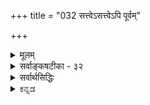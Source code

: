 +++
title = "032 सत्त्वेऽसत्त्वेऽपि पूर्वम्"

+++
<details><summary>मूलम्</summary>

सत्त्वेऽसत्त्वेऽपि पूर्वं किमपि गगनतत्पुष्पवन्नैव साध्यं हेतुप्राप्तिर्न पश्चाद्भवितुरघटितोत्पादनेऽतिप्रसङ्गः ।  
जन्यं जन्मान्यथा वा द्वयमसदनवस्थानकार्यक्षतिभ्यामित्याद्यैर्हेतुसाध्यं न किमपि यदि न स्वक्रियादेर्विरोधात् ॥ ३२ ॥
</details>

<details><summary>सर्वाङ्कषटीका - ३२</summary>

एवं कार्यकारणभावे प्रसक्तान् विचारान् परिसमाप्य, कार्यकारणभाव एव नास्ति इति वदन्तं नास्तिकत्वेन पण्डितकल्पितं चार्वाकं शून्यविवर्तवादिनं माध्यमिकञ्च निराकरोति – सत्त्व इत्यादिना । 



[[69]]

जन्यं जन्मान्यथा वा, द्वयमसत् अनवस्थानकार्यक्षतिभ्याम् 

इत्याद्यैर्हेतुसाध्यं न किमपि यदि न, स्वक्रियादेर्विरोधात् ॥32॥ 



हेतुसाध्यं किमपि न इति प्रतिज्ञा । **हेतुः** = कारणम् । **साध्यम्** = कार्यम् । प्रतिज्ञातार्थे हेतु :- सत्त्व इत्यादि ॥ कारकव्यापारात् पूर्वं कार्यम् आसीत्, उत न? पूर्वं कार्यस्य सत्त्वे, असत्त्वे वा गगनतत्पुष्पवत् किमपि साध्यंम् **नैव** = कारकव्यापारसाध्यं नैव किञ्चिदस्ति । पूर्वमेव कार्यस्य सत्त्वे गगनवत् तत् न साध्यम् । असत्त्वे **तत्पुष्पवत्** = गगनकुसुमवत् नैव साध्यम् । गगनस्य नित्यत्वात् कार्यत्वं न संभवति; गगनकुसुमस्य अप्रसिद्धत्वात् कार्यत्वं नास्ति ॥ 

ननु कार्यं गगनवत् न सर्वथा सत्, नापि गगनकुसुमवत् सर्वथा असत् । किन्तु पूर्वमसत्, कारकव्यापारानन्तरं च सत् । अतः गगनतत्कुसुमविलक्षणं कार्यमिति चेत्, दूषणान्तरमाह - हेत्वित्यादि । कारणानां कार्यस्य किं संबन्धोऽस्ति, उत न? नाद्यः; कुतः ? **पश्चाद्भवितुः** = अनन्तरं भविष्यतः, तदानीमसतः कार्यस्य, **हेतुप्राप्तिः** = कारणैस्सह संबन्धः न, असता सह संबन्धासंभवात् । न द्वितीयः, संबन्धं विनैव कारणं कार्यं यदि जनयेत्, तदा **अघटितोत्पादने** = स्वेनासंबद्धस्योत्पादने, **अतिप्रसङ्गः** = असंबद्धत्वाविशेषात् सर्वं सर्वस्मादुत्पद्येतेति मृदोऽपि पटस्स्यात्, तन्तुभ्योऽपि घटस्स्यात् । तदुक्तम् - असत्त्वान्नास्ति संबन्धः कारणैस्सत्त्वसङ्गिभिः । असंबद्धस्य चोत्पत्तिमिच्छतो न व्यवस्थितिः ॥ इति । 

[[1556]]

किञ्च **जन्म** = उत्पत्तिः, जन्यम्, उत **अन्यथा** = न जन्यं वा ? घटादीनामुत्पत्तिरिति यदुच्यते, तत्र उत्पत्तिः उत्पद्यते, उत नोत्पद्यते ? **द्वयम्** = कल्पद्वयमपि **असत्** = न साधीयः । तत्र हेतु : - अनवस्थानेत्यादि । उत्पत्तेः उत्पत्त्यङ्गीकारे अनवस्था । अनङ्गीकारे, **कार्यक्षतिः** = कार्यस्यैव क्षतिः, कार्याभाव एव स्यात्, उत्पत्तेरभावात् । इत्याद्यैः युक्त्याभासैः **हेतुसाध्यम्** = कारणं कार्यमिति किमपि **न** = न भवत्येव । **यदि** = एवं यदि उच्यते, तत् न । अत्र हेतुः - स्वक्रियेत्यादि । एवं कार्यकारणभावस्यैवापलापे, स्वीयप्रयत्नादेः **विरोधात्** =असंभवात्स्वानुभवविरोधादयुक्तं सर्वम् । अत्र स्वीयप्रयत्नपदेन लौकिकशास्त्रीयप्रयत्नद्वयमपि विवक्षितुं शक्यम् । एवं कार्यकारणभावं निराकुर्वता तेनापि, प्रतिदिनं किञ्चित्कार्यार्थं प्रयत्नः क्रियत एव । अन्ततः भोजनादिप्रयत्नस्य अवर्जनीयत्वात् । यदा च क्षुन्निवृत्त्यर्थं भुङ्गे तदा क्षुन्निवृत्तिसाधनत्वं भोजनस्य सिद्धमेवेति कार्यकारणभावसिद्धिः । अथवा एवं कथयतः कार्यकारणभावखण्डनरूपं प्रयोजना अङ्गीकर्तव्यं किल । एवञ्च भवद्वचनकार्यकारणभावनिरसनयोः कार्यकारणभावः सिद्ध एव । अतः स्वानुभवविरुद्धमुच्यत इति प्रतिबन्दिप्रदर्शनम् ॥ 

लकी 

ननु भोः ! खण्डनं नैव फलोद्देशेन कुर्महे । प्रतिबोधयितुं त्वां तु तत्त्वदृष्ट्या प्रचक्ष्महे ॥ कार्यकारणभावाख्यमायायां त्वं तु मा पत । तस्य नास्त्यवधिर्जातु वृथाक्केशे पतिष्यसि ॥ आत्मा सुखे नियोक्तव्यः न कालहरणे वृथा । भुक्त्वा पीत्वा सुखं शेष्व स्वात्मानं रक्ष वागुरात् ॥ भो महात्मन्! कृतज्ञोऽहं सुखं स्वप्तुं यतेऽनिशम् । तत्साधनं भवद्धस्ते स्थितं तद्दीयतां धनम् ॥ सुकरस्तूपदेशः स्यादलसानां भवादृशाम् । बिडालवृत्तिरित्युक्ता, पञ्चतन्त्रं तु पठ्यताम् ॥ 

[[1]]



[[70]]

परोपदेशका ये तु स्वानुष्ठानविवर्जिताः । धर्मस्य शत्रवस्ते हि लोकद्वयविवञ्चिताः ॥ सर्वस्य दुर्निरूपत्वमस्त्येव मितबुद्धिनाम् । तावता सर्वमिथ्यात्वं न कथञ्चिद्भविष्यति ॥ इक्षुक्षीरादिभेदस्तु दुर्निरूपः प्रदर्श्यते । अथापि ज्ञायते भेदः मानवैः सूक्ष्मबुद्धिभिः ॥ दुर्निरूपत्वमन्यत्स्यात् दुर्ज्ञेयत्वं तथेतरत् । तथेतरच्च मिथ्यात्वं सांकर्यं नास्ति तत्त्वतः ॥ 

[[1]]

ननु भोः ! किमयं परोपदेशः ? ' शेषं कोपेन पूरयेत्' इति वा? भवतां प्रथमो गुरुरेव कार्यकारणभावं निराचकारेत्यजानन्तं त्वां किं वा ब्रूमः ? 'कर्मण्येवाधिकारस्ते मा फलेषु कदाचन' इति खलूपादिशत्सः । वैराग्यार्थं तथोपादिशदिति यदि, तर्ह्ययमेव प्रथमः पलायनवादः । न तावन्मात्रम् । ‘मा कर्मफलहेतुर्भूः' इति पुरुषप्रयत्नस्य फलहेतुत्वं कण्ठत एव निषेधति किल! कथमेतत् ? 

समये स्मारितस्सम्यक् धीरेणायुष्मता त्वया । अवकाशो हि दत्तो मे, धारय शृणु विस्तरात् ॥ समग्रं पठितं नैव तेनैवं वक्षि दुर्मते ? तदीयमेव वाक्यं तु श्रूयतां सावधानतः ॥ 'अधिष्ठानं तथा कर्ता करणं च पृथग्विधम् । विविधाश्च पृथट्टेष्टाः दैवं चैवात्र पञ्चमम् ॥' इत्युक्त्वा स पुनः प्राह त्वादृशानां हितेच्छया । 'तत्रैवं सति कर्तारमात्मानं केवलं त यः ॥ 

तु पश्यत्यकृतबुद्धित्वान्न स पश्यति दुर्मतिः ।' मिलितानां तु हेतुत्वे एको हेतुः कथं भवेत् ? । 

तिष्ठ तिष्ठ भो ब्रह्मन् ! स्वीये जाले स्वेनैव पातितमाप्यात्मानं न जानासि किल! मिलितानां कर्तृत्वं वदता ह्यस्मत्प्रतीत्यसमुदयवाद एवोपदिष्टः । किं कुप्यसि वृथाऽस्मभ्यम् ? 

पुनरप्युत्तानप्रज्ञतैव प्रदर्शिता मूढेन । पञ्चानां कारणत्वं वदन् चेतनं केन पदेन निर्दिशत्यवधेहि । 'अधिष्ठानं तथा कर्ता' इति 'कर्ता' इति खलु चेतनं निर्दिशति । तेन च सिद्धं कर्तृत्वं चेतनस्य । इतरकारकाणि तु तस्यैव सहकरिष्यन्ति । इतरकारकाणां सर्वेषां कारकत्वसंपादकः खलु कर्ता । तावता प्रतीत्यसमुदायवादः कुत्रागतः ? एकैकमपि खलु क्रियानिर्वर्तकम्, अत एव कारकम् । न हि वयं सामग्रीपदार्थमत्यजाम । तावता प्रत्येककारणतामपि नात्यजाम । वक्ष्यते च सर्वमनुपदम् ॥ 

वस्तुतस्तु - इदमवधीयतामत्र । किं वृथा शब्दवर्धनेन ? अत्र पञ्चमं दैवं नाम किम् ? ' यदचिन्त्यं हि तद्दैवम्' (रा.अ.22-20) इत्यार्षं दैवस्वरूपविवरणम् । अहंकारिणां दृष्ट्या तत्पञ्चममपि विवेकिनां तु दृष्ट्या तदेव प्रथमम् । ननु तर्हि पुरुषप्रयत्नस्य स्थानमेव नास्ति किम्? केनोक्तं तथा? कार्यकारणभावं निराकुर्वता त्वयैव तथोच्यते । वस्तुतस्तु - 'प्रथमम्' इत्युक्तिरेवेतरेषामपि सत्त्वं सूचयति । परं तु अहंकारिणां त्वदुक्तमेव प्रथमम्, विवेकिनां तु दैवं प्रथमम् । पञ्चसु कारणेषु प्रधानमपि कारणं दैवं पञ्चमत्वेन कथने हेतुरपि अहंकारिभिर्दुर्ज्ञानत्वादेव । लोके तु तादृशा एव बहव इति सामान्योक्तिरियम् 'पञ्चम' मिति । विशेषोक्तिस्तु ‘मा कर्मफलहेतुर्भूः' इति । 'कर्मण्येवाधिकारस्ते' इति खलूपक्रमः । एत एव किल विवेकिन उत्तमाधिकारिणः । कार्यकारणभावस्तु वर्ततः एव ॥ 

I 

वत्स! साक्षाद्भगवतः गीतामक्षरशः पठ । त्यक्त्वा वा दूरतो गच्छं मा भूस्त्वं त्वर्धपण्डितः ॥ सर्वं यथावत् शृणुयाः स्पष्टं सर्वं भविष्यति । मुक्त्वा पूर्वग्रहं सर्वं निरीक्ष्य भगवत्कृपाम् ॥ सारतस्तु कार्यकारणभावो यदि नाङ्गीक्रियते, तर्हि स्ववचनक्रियादिविरोधो दुष्परिहर इत्यनुपदमेवोक्तम् ॥ 

[[71]]



नन्वस्तु प्रतिबन्दी तन्मुखपिधानार्थम् । प्रामाणिकमुत्तरमुच्यताम् इति चेदत्रोच्यते । कार्यं सच्चेत्, गगनवत्, असच्चेत् गगनकुसुमवत्स्यादित्यत्रोत्तरम्, जगति विद्यमानानां पदार्थानां राशिद्वयकरणादियमापत्तिः । तृतीयराशेरपि सत्त्वात् न द्वैराश्यं केवलम् । सर्वदा सत् किञ्चित् यथा गगनम्, इदं नित्यमुच्यते । सर्वदा असत् किञ्चित् यथा गगनकुसुम्, इदं तुच्छमित्युच्यते । कदाचित् दृश्यन्ते, कदाचित्तु न दृश्यन्ते इति तृतीयो राशिरप्यस्ति । घटादयो हि नूतनतया पुरुषेणोत्पादिता दृश्यन्ते । मुद्गरादिना मर्दिता नश्यन्ति, अनन्तरं न दृश्यन्ते । अतः यथानुभवं तृतीयराशेरपि सत्त्वात् तदेवात्रोत्तरम् । तर्हि भवन्तः असत्कार्यवादिनो वा ? इति चेत्, कारणात्मना सत्त्वस्य, अवस्थात्मना चासत्त्वस्य च यथानुभवम् अङ्गीकारात्, शशशृङ्गतौल्यमपि न, गगनतौल्यमपि न । अवस्थानाम अद्रव्यत्वेन स्वतन्त्रत्वाभावात्तदादाय नासत्कार्यवादापादनावकाशः ॥ 

कार्यस्यासत्त्वे, कार्यकारणयोः संबन्धाभावात् सर्वस्मात्सर्वस्योत्पत्तिप्रसङ्ग इत्यस्योत्तरम् अन्वयव्यतिरेकदर्शनसिद्धः कार्यकारणभाव एव तयोः संबन्धः, नान्यः कश्चिदपेक्ष्यते । कारकाणाम् असता संबन्धः कथं वक्तुं शक्यः इति चेत्, अस्त्येवोपादानेन साकं दण्डचक्रादीनां संबन्धः । उपादानमेवावस्थाविशेषमापन्नम्_ **उपादेयम्** = कार्यमित्युच्यते । 'मृदं घटं करोति' 'काशान् कटं करोति' इति किल व्यवहारः । अतः कारकाणाम् उपादानकारणेन सह संबन्धे सति, उपादानोपादेयोः अभेदस्य पूर्वमेव ( श्लो. 20, 21 ) स्थापितत्वात् असम्बद्धोत्पत्तिर्नास्त्येव ॥ 

उत्पत्तेरुत्पत्तिरस्ति, न वा? इत्यादेस्त्वेवमुत्तरं वक्तव्यम् । उत्पत्तिर्नाम कार्यस्य घटादेः धर्मः, न स्वतन्त्रः पदार्थः । ' उत्पन्नो घटः' इत्युक्तौ, उत्पत्तेः घटधर्मत्वं स्पष्टम् । अतः घटादेः उत्पत्तिरेव, उत्पत्तेरप्युत्पत्तिरूपा । अतः अनवस्थादिदोषस्य नावकाशः । मृदः घटाकारेण परिणाम एव खलु घटस्योत्पत्तिरिति परिणामविशेष एवोत्पत्तिपदस्यार्थः । अतः न कश्चन दोषः ॥ 

ननु कार्यकारणयोः कः संबन्धः ? इति प्रश्ने, 'कार्यकारणभाव एव तयोः संबन्धः' इत्येतत्, 'झोऽन्तस्य झोऽन्त एवार्थः ' इत्युत्तरवदुपहास्यम् । कार्यकारणभावस्याप्रामाणिकत्वात् स एव संबन्धः कथं भवेत् । एवं कार्यकारणभावापलापवादिनः – आकस्मिकतावादिनः, स्वभाववादिनः, अनिर्वचनीयतावादिनश्चेतित्रिविधाः । कार्यं सर्वमाकस्मिकमेव, इदमेवास्य कार्यस्य कारणमिति नास्त्येव, सर्वत्रापि व्यभिचारादिदर्शनात् इति वाद आकस्मिकतावादः माध्यमिकादीनाम् । कण्टकतैक्ष्ण्यादिवत् सर्वं स्वभावादेव भवतीति स्वभाववादिनः। केषाञ्चित्कण्टकवृक्षाणां कण्टकानि कियत्तीक्ष्णानि भवन्ति । पुरुषेण तादृशं वस्तु कर्तव्यं चेत्, कियान् प्रयत्नः केशश्च भवेत् । तादृशं कण्टकं तत्तद्वस्तुस्वभावादेव भवति, न तु प्रयत्नादिकारणादिति सर्वत्रापि स्वभाववाद एव श्रेयान् । अन्यथा हि 'अस्मादिदमेव कार्यं भवति, न त्वन्यंदि' ति कुतः ? इति प्रश्ने, ' तद्वस्तुनः स्वभावस्तादृशः” इत्येवान्ते समर्थनीयमित्येषामाशयः । अयं वादोऽपि चार्वाकानाम् । केनापि प्रकारेण न निर्णेतुमेव शक्यते कार्यकारणभावः, स्वभावस्यापि व्यवस्थितस्याभावादिति अनिर्वचनीयत्व प्रयुक्तनिस्स्वभाववादिनां शून्यवादिनां माध्यमिकानाम्, तदनुयायिनां सर्वेषां विवर्तवादिनां चायं तृतीयवादः । तथोक्तम्- 'न निरोधो न चोत्पत्तिर्न बद्धो न च साधकः । न मुमुक्षुर्न वै मुक्त इत्येषा परमार्थतः ॥' (मा. का. वै. 32 ) इति ॥ 



[[72]]

सुसूक्ष्ममीक्षणे एषां वादानां परस्परं साङ्कर्यमपि ज्ञातुं शक्यम् । यतः मानवबुद्धिदृष्ट्या हि सर्वमाकस्मिकम्, सर्वं दुर्निरूपमेव । न तावता मानवबुद्धिस्तूष्णीमुपविशति । सर्वेषामपि वादानां प्रवर्तकाः महाज्ञानिन एव सदुद्देशेनैवेमान् वादान् प्रवर्तयामासुः । समनन्तरमागताः शुष्कपण्डितास्तु सर्वं नाशयन्तीति 'आस्थानिवृत्त्यर्थमवादि बौद्धैः ग्राहंगतास्तत्र कथञ्चिदन्ये ॥ ' ( श्लो. वा. निरा. 201 ) इत्याह महामेधावी कुमारिलः । सोऽशोऽत्रापि समानः । मानवबुद्धिदृष्ट्या विद्यमाना समस्येयमेव । कारणवर्गेऽन्ततोऽतीन्द्रियाणां कालेश्वरादृष्टादीनामपि वर्तमानत्वात् कथमन्वयव्यतिरेकवशात् कार्यकारणभावनिर्णयसंभवः ? ईश्वरा - नङ्गीकारपक्षेऽपि तत्तज्जीवीयादृष्टविशेषस्य कारणत्वानपायात् समस्या समानैव । अत एव बहुषु स्थलेषु फलव्यभिचारोऽपि सर्वानुभवसिद्धः । अथापि जनास्सदा स्वेष्टसाधने प्रयत्नशीला एव दृश्यन्ते । केशतो वा कार्यकारणभावस्याग्रहे, कथं जनानां प्रवृत्तिः संभवेत् ? अतीन्द्रियाणामपि सामग्र्यन्तर्गतत्वात् अन्वयव्यतिरेकग्रहणं किष्टमेव । कार्यकारणभावोऽन्यः, तन्निर्णयश्चान्यः ॥ 

। 

एवमन्योऽपि क्लेशो वर्तते । मृद्दण्डचक्रादीनां घटकारणानां बहूनां सत्त्वात्, प्रत्येकं तेषां कारणत्वमस्ति, न वा ? प्रत्येकं कारणत्वसत्त्वे, एकस्मादपि कार्योत्पत्तिप्रसङ्गः । प्रत्येकं कारणत्वाभावे, समुदिताद्वा कथं कार्यं स्यात्? न हि शतमप्यन्धाः पन्थानं पश्येयुः । एतद्दोषपरिहारायैव 'प्रतीत्यसमुदयवादः ' आश्रितो बौद्धैः । कारणानि सर्वाणि परस्परं मिलितान्येव कार्यमुत्पादयन्ति, न तु प्रत्येकशः । अतः कारणत्वं न प्रत्येकधर्मः, किन्तु समुदायगतो व्यासज्यवृत्तिधर्मः । एवं व्यासज्यवृत्तित्वादेव, प्रत्येकसमुदायविकल्पः न कर्तव्य इति तेऽभिप्रयन्ति । यथा द्वित्वादिकं व्यासज्यवृत्तीत्युच्यते । तत्र प्रत्येकं द्वित्वस्य सत्त्वे, एकस्मिन्नपि द्वित्वोपलब्धिप्रसङ्ग इति न प्रत्येकं द्वित्वमङ्गीक्रियते, किन्तु मिलितयोरेव । तद्वत् समुदितानामेव कारणत्वमिति वादः 'प्रतीत्यसमुदायवादः ' । परन्तु कारणत्वस्य द्वित्वादिवत् व्यासज्यवृत्तित्वमनुभवपराहतम् । तुरीवेमादिकं पश्यन् पुरुषः, 'एतानि पटजनकानि' इति जानात्येव, तथा व्यवहरति च । तर्हि प्रत्येकादेव कुतो न कार्योत्पत्तिरिति चेत्, कारणत्वं हि द्विविधं दृश्यते - स्वरूपयोग्यतारूपम्, फलोपधायकत्वरूपञ्चेति । आद्यं तदर्हतारूपम्, द्वितीयं तु सामग्रीत्वावस्थायां तैरेव **फलस्य** = कार्यस्योत्पादनरूपम् । असेः निशितस्य छेदनकारणत्वं हि स्वतो वर्तत एव । छेदनकार्यनिष्पत्तिस्तु छेदकच्छेद्यादिसामग्रीमेलनाधीना । स्वरूपयोग्यतारूपकारणत्वस्य प्रत्येकं सत्त्वेऽपि न कापि हानिः, प्रत्यकमसत्त्वे समुदाये कथं सत्त्वम्? । 

प्रत्येकं कार्योत्पादकत्वादर्शनमात्रादुक्तः प्रतीत्यसमुदयवादोऽपि पलायनवाद एव । न हि येषां केषाञ्चिन्मेलनाद्यत्किञ्चित्कार्यं दृश्यते । मृदादिसमुदायाद्धट एव, तन्त्वादिसमुदायात्पट एवेत्यादिव्यवस्था वा कथम्? महारथाद्याकर्षणादौ प्रत्येकमदृष्टा रथाकर्षणशक्तिः मिलितायां जनतायां दृश्यत इति, प्रत्येकशक्तिरेव न ह्यनपेक्षिता । एवं बहुधा कार्यकारणभावदर्शनेऽपि तदपलापः आत्मवञ्चनायेत । मृदो घटहेतुत्वम्, तन्तूनां पटहेतुत्वम्, तण्डुलानामन्नहेतुत्वं वा को वा मतिमानपलपेत् ? । अतः प्रत्येकं विद्यमाना तत्तत्कार्ययोग्यता, सामग्र्यवस्थायां फलोपधायिका भवतीत्येव प्रामाणिकम् । अन्ततः भोजनादेः क्षुन्निवृत्तिहेतुत्वं केन वा जीवेनापलपितुं शक्यम्? 

+ 

[[73]]



ननु तर्हि दण्डादौ घटकारणत्ववत्, घटनाशकत्वस्यापि दर्शनात्, विरुद्धकार्यस्वरूपयोग्यत्वं वक्तव्यम्, परस्परविरुद्धधर्मौ कथमेकत्र स्यातामिति चेत्, एतत्तु इतरसामग्रीसमवधानादिति, न स्वरूपे विरोधः । आघातादिसामग्रीघटितो दण्डः घटनाशकः, नोदनादिसहितस्तु घटजनको भवतीति का हानिः ? 'अन्नं मृत्युं तमु जीवातुमाहुः' (तै. ब्रा.) इत्येकस्यैव परस्परविरुद्धकार्यकारित्वमुच्यते किल । तावता न भुङ्गे किं त्वम्? सम्यक् प्रयुक्तम् अन्नं जीवातुर्भवति; असम्यक् प्रयुक्तम् अथवा समये प्रयुक्तं तु मृत्युर्भवति । एवम् एक एव दीपः घटादिप्रकाशकः, वर्तिविकारकः, तैलनाशकश्च युगपदेव भवति । एकमेव मुखं देवतास्तुतिहेतुः, देवतानिन्दाहेतुर्वा भवति । परस्परं नाश्यनाशकभावापन्ना हि अग्नितैलकार्पासाः प्रदीपायन्ते । सर्वस्याप्यद्भुतमालोकं वितरन्ति । अत्रान्यतमस्य कारणत्वहानौ जलेनापि दीपः प्रज्वलेत् । पाषाणोऽपि वर्तिकायेत । सूक्ष्मा तत्तत्कार्ययोग्यता तु दृश्यत एव । 'योजकस्तत्र दुर्लभः' इति गाथाप्यत एवागता । एतद्दृष्ट्यैवातिरिक्तातीन्द्रियशक्तिवादोऽप्यवतीर्णः । परन्तु सोऽपि पलायनवाद एव । शक्तेरतीन्द्रियत्वात्तदङ्गीकारमात्रेण को लाभः ? ननु तर्हि शक्तिरतिरिक्ता कुतोऽङ्गीकृता सिद्धान्ते? एतत्तु तद्विचारे पश्यामः । तत्तत्कार्ययोग्यता तु दुरपह्नवा । कार्यकारणभावश्च दुरपह्नवः । अतः सामग्रीविशेष एव सर्वत्र कार्यविशेषहेतुः । अतो नायं दोषः ॥ 

अत एव तदपलापो बुद्धिदौर्बल्यमूलक एव । अत एवायं पलायनवादः । 'न हि भिक्षुकास्सन्तीति स्थाल्यो नाधिश्रीयन्ते' । अतीन्द्रियसामग्रीघटितत्वात् कथमन्वयव्यतिरेकयोर्निर्णय इति चेत्, कार्येण कारणानुमानात्, सामान्यतो ज्ञातुं शक्येत । कुत्रचित्सामग्रीलेशवैकल्येऽपि, लोके मानवप्रयत्नसाफल्यस्यापि बहुलमुपलंभात् दुरपह्नवः कार्यकारणभावः । अन्ततो भोजनादिप्रवृत्तेः सर्वजनविदितत्वात्, अन्नादेः क्षुन्निवृत्तिसाधनत्वं सर्वानुभवसिद्धं दुरपह्नवम् । दुर्निरूपत्वं तु सर्वेषामपि वस्तूनां कस्याञ्चित् कक्ष्यायामवर्जनीयमेव । तावता प्रथमकक्ष्यायामेव न किञ्चिद्वक्तुं शक्यमिति मौर्व्यमात्रम् । इक्षुक्षीरगुडादिषु माधुर्यस्य दुर्निरूपत्वेऽपि, वैलक्षण्यं न ज्ञायत एवेति कथनमात्मवञ्चनम्, मौढ्यम्, परप्रतारणं वा । माधुर्यं तु तिक्तापेक्षया सुनिरूपमेव । अतः तत्तत्कक्ष्याभेदेनैव विषयस्वरूपनिर्णयस्य कर्तव्यत्वात्, 'सर्वं न्याय्यं युक्तिमत्त्वात् विदुषां किमशोभनम् ॥' ( भाग. 11-22-25 ) इति सम्यगुक्तं सर्वज्ञेन भगवता । ननु यदि सर्वं न्याय्यम्, तर्हि हेयोपादेयविभागः कथम्? इति चेत्; सम्यक् पृष्टमायुष्मता । वर्जनीयेषु द्वंद्वेषु हेयोपादेयावप्यन्तर्भूतौ मुमुक्षोरिति किं न जानासि ? एकमेव वस्तु एकस्यैवाधिकारिणः कालभेदेन हेयम्, उपादेयं वा भवति किल । यथा दिवा हेयं क्षीरं, रात्रावुपादेयम् । अतस्सर्वेऽपि वादाः अधिकारिभेदेन, समयभेदेन वोपादेया एव । अधिकं मोक्षप्रकरणे विवृणुमः । मास्तु विस्तारः, इदमेवमुच्यताम् ! अन्नं सर्वेषामप्युपादेयं किल ! हेयं तत्कस्य ? अयि भोः ! अतीव बालिशस्त्वम् । क्षुद्रहितस्य कथं तदुपादेयम् ? अतश्च हेयोपादेयभावः अधिकारि-काल-देशादिभेदेनैव । अतः कार्यकारणभावस्य दुर्निरूपत्ववर्णनं वक्तुरशक्तिं साधयेत्, न तु कार्यकारणभावाभावम् । अतोऽस्त्येव स इति निर्णयः ॥ ३२ ॥
</details>

<details><summary>सर्वार्थसिद्धिः</summary>

> ननु साध्य-साधन-भावे सिद्धे हि  
प्रस्तुतं पक्ष-चतुष्टयं सिध्येत्;  
स एव नास्ति

+इति चार्वाक उत्तिष्ठते -   
सत्त्वेऽसत्त्व इति ॥  

यदि कार्यं कारक-व्यापारात् पूर्वम् अस्ति  
तदा पूर्व-सिद्ध-गगनादिवत्  
किम् अपि न कार्यं स्यात् ।  
अथ तदा +++(कारक-व्यापारात् पूर्वं कार्यं)+++ नास्ति,  
तदाऽपि ख-पुष्पवन् न कार्यम्;  
न चासतः सत्त्वापादान-संभवः ।  
न हि नीलं शिल्पि-सहस्रेणापि  
सितीकर्तुं शक्यमिति ।+++(5)+++  

कार्यं च कारणेन  
सह, पूर्वं, पश्चाद् वा जायते ?  
आद्ये किं कस्य कारणं कार्यं वा स्यात् ?  
द्वितीयेऽपि ततः पूर्वस्य कथं तज्-जन्यत्वम् ?  
वैपरीत्यापातश् च लोक-व्यवहारानुरोधात् ।  

तृतीये +++(→कारणात् पश्चात् कार्यम्)+++ हेतुः स्वेन प्राप्तं+++(=सम्बद्धं)+++ साधयेत् अप्राप्तं वा ?  
आद्ये +++(सम्बद्ध-कार्यस्य)+++ प्राप्तत्वाद् एव पूर्व-सिद्धेर् न साध्यत्वम्।  
न चोत्तरकालीनस्य पूर्वकालीनेन प्राप्तिः+++(=सम्बन्धः)+++, उभय--स्व-रूप--सिद्ध्य्-अपेक्षत्वात् तस्याः । तदिदमाह - **हेतु-प्राप्तिर्** इति ।  
द्वितीयमपि दूषयति - अघटितेति । अप्राप्तोत्पादने सर्वस्मात् सर्वमुत्पद्येत;  
प्रकाश्यम् अप्राप्य वा दीपः प्रकाशयेत्;  
दाह्यम् अप्राप्य वा दहनो दहेत् ?+++(4)+++  

पुनर् विकल्पान्तरेण विहतिम् आह - जन्यमिति ।  
"घटो जायत" इत्येतौ तावन् न पर्यायौ, सह-प्रयोगात्,  
"यावद्-विनाशं जायत" इति प्रयोगप्रसङ्गाच् च,  
"पटो जायत" इति प्रयोगश्च न स्यात्; घट-पट-शब्दयोर् अपार्यायत्वात् ।  
अतः कार्य-स्वरूपातिरिक्तं जन्म ।  

तच् +++(जन्म)+++ च जन्यम् अजन्यं वेति विकल्प्य  
द्वयम् अप्य् अयुक्तम् इत्य् आह - **द्वयम् असद्** इति ।  
क्रमात् बाधकमाह - **अनवस्थानकार्यक्षतिभ्याम्** इति ।  
जन्मनो जन्यत्वं हि जनन-कर्मतया; अतस्तस्यापि जन्म स्वीकर्तव्यम्,  
एवं तस्यापीत्य् अनवस्था ।  
अनन्यत्वे तज्-जन्मनो ऽनादित्वात् तद्वतो घटादेर् अपि तथात्वं स्यात् ।  
तया च कार्यत्वक्षतिः स्यादिति ।  

आदि-शब्देन भिन्नाभिन्नत्वादि-विकल्प-क्षोभ-संग्रहः ।  
हेतुश्च साध्यं च **हेतु-साध्यं**, हेतुना साध्यं वा ।  
ईदृशानां तर्काणां युक्ताङ्ग-हान्य्-आदिकम् अभिप्रेत्याह - नेति ।  
साधारण-दुष्टत्वम् आह - **स्व-क्रियादेर्** इति +++(व्याख्यानान्ते श्लोकैर् उक्तया रीत्या)+++।  

+++(तथापि)+++ इह तावद्  
+++(प्रतिवाद्य्-उक्त-विकल्पेषु +इष्ट-कोटौ वादिनैव साधिते)+++  
अनिष्ट-कोटि-भङ्गो न +++(अनपेक्षितम् इति)+++ प्रत्याख्येयः ।+++(5)+++  
अन्यत्रैवम् उत्तर-गतिः।  

**"पूर्वमस्त्त्वे न कार्यम्"**

यद् अत्र 

> पुर्वम् +++(कार्यस्य)+++ असत्त्वे कार्यत्वं न स्याद् 

इति  
तद्-विरुद्ध-भाषितं, प्राग्-असत्त्व-विशेषितं सत्त्वम् एव हि कार्यत्वम् ।  
तत्र च "प्राग्-असत्त्वे सति …"  
"प्राग्-असत्त्वम् एव न स्याद्" इति वा,  
"तद्+++(→प्राग्-असत्त्व)+++-विशिष्टं +++(सत्त्वं)+++ न स्याद्" इति वा,  
"सत्त्व-मात्रं न स्याद्" इति वा  
प्रसङ्गार्थस् स्यात् ?  

तत्र न प्रथमः,  
कस्यापि स्व+अभावेन व्याप्त्य्-अभावात् ।  
अन्यथा शून्यवाद एव स्यात् +++("अभावकालेऽपि सत्त्वम्", "सत्त्वकालेऽप्य् असत्त्वम्")+++;  
अनेकान्त-वादो वा ।  

न द्वितीयः -  
तद्-असत्त्व एव तद्-विशिष्ट-सिद्धेः;  
न हि विशेषण-सत्त्वं विशिष्ट-विरोधि +++(अपि तु तत्-साधकम्)+++। +++(5)+++

न तृतीयः +++("सत्तामात्रं ने"ति)+++,  
अ-सत्त्वस्य स्व-काल-सत्त्वेन +++(देशान्तरस्थेन)+++ विरोध-ग्रहणात्,  
अन्यथा देशान्तर-सत्त्वेऽपि विरोध-प्रसङ्गेन,  
स एवान्त्य-बौद्ध-पक्षस् स्यात् ।  

**"कारण-प्रात्यभावः"**

यत् तु 

> पश्चाद्भाविनः +++(कार्यस्य)+++ कारण-प्राप्तिर् नास्ति

इति,  
तत्र पौर्वापर्य-नियम-लक्षणा प्राप्तिर् दृष्टत्वाद् अनिवार्या । संयोगादि-लक्षणा तु मा भूद् - अनङ्गत्वात् ।  
ततश् च नाति-प्रसङ्गः +++(←"सर्वस्मात् सर्वं सम्भवती"ति)+++,  
नियामकस्य सिद्धत्वात् ।  

+++(पूर्वोक्त-)+++प्रकाश्य-दाह्यादिषु च  
यथा-दर्शनं कार[काणां]णानां मिथः प्राप्तिर् एवाङ्गम्,  
न तु कार्येण +++(प्रकाश-पक्षे)+++ ज्ञानेन सह, +++(दाह-पक्षे)+++ भस्मादिना वा ।  

**"जन्मनो जन्यत्वम्"**

यस् तु  
जन्मनो जन्यत्वाजन्यत्व-विकल्पेनातिप्रसङ्ग उक्तः,  
नासाव् अस्मत्-पक्षे युक्त-दोषः ।  
न हि वयम् +++(साङ्ख्य-वत् पूर्व-वर्ति-कार्यस्य)+++ अभिव्यक्तिं वा कारण-समवायादिकं वा जन्मेति ब्रूमः,  
किन्तूपादानावस्था-विशेषम् ।  
तस्य कार्यावस्था-सामानाधिकरण्य-व्यपदेशः तादात्म्येन तद्-आश्रय-वृत्तेः;  
एवं ध्वंसादि-सामानाधिकरण्यम् अपि यथायथम् ऊह्यम् ।  
ईदृशस्य जन्मन उपादानावस्थान्तर-साध्यत्वे कारणानवस्था-मात्रम् आपतति;  
सा च न दोष इति सर्वाविगीतम् ।  

यच् च 

> भिन्नत्वे गवाश्वयोर् इव कार्यकारणता न स्यात्,  
> अभिन्नत्वे च कथं सिद्धस्य साध्यत्वम् 

इति, तन् न;  
कारणात् कार्यस्य भिन्नस्यैवोत्पत्ति-दर्शनात् ।  

अन्यया +++(→तर्काभासे ऽनुवर्तिते)+++ बुद्धि+++(=ज्ञान)+++-बोध्यादौ भिन्नत्वादि-विकल्पतः ।  
+++("बुद्धि-बोध्याभेदे स्वविषयता। भेदे विषय-सम्बन्धाभावः।" इति)+++  
बोध्यत्वादि-क्षतेर् न स्यात् स्व-मत-स्थापना ऽपि वः ॥+++(5)+++  

**सद्वारकता**

अथ 

> किंचित्कारेण+++(=द्वारेण)+++ +अकिंचित्कारेण वा कारणत्वम्?  
पूर्वत्र हेतूनां किंचित्कार-जनने ऽपि  
किंचित्कारान्तरापेक्षया ऽनवस्था-  
किंचित्कारस्यापि किंचित्कार-जननापेक्षया।  
उत्तरत्रातिप्रसङ्ग +++(→सर्वस्मात् सर्वम् उत्पद्येत)+++ 

इति । अत्रापि ब्रूमः -  
यत्र किंचित्कारोण हेतुत्वं दृष्टम्, यथा काष्ठादेर् ज्वालादिना, तत्र तथा ।  
न चानवस्था हेतु-संपत्ति-परम्पराया दोषत्वाभावात्; अतिरिक्तस्यात्रानिरूपणात् ।  
यत्र तु द्वार-निरपेक्षं हेतुत्वं  
तत्रापि दर्शन-बलात् किंचित्-कारान्तरं न जनयितव्यम्,  
यतो ऽनवस्था स्यात् ।  
न चातिप्रसङ्गः,  
नियत-पूर्वत्व-ग्राहिणा प्रत्यक्षेणैव तन्-निवारणात् ।  
अन्यथा तद् +++(प्रत्यक्षम्)+++ अपि ते प्रमाणं न स्याद्  
इति विश्वापह्नवः ।  

**"कुर्वतोऽकुर्वतो वा?"**

यच् च 

> कार्यं कुर्वतोऽकुर्वतो वा कारणत्वम्?  
आद्ये कार्यस्यापि पूर्व-सिद्धि-प्रसक्त्या कार्यत्वाभावः ।  
द्वितीये विरोधातिप्रसङ्गाव् 

इति;  
तद् अप्य् अप-ष्ठु, भावि-कार्यानुगुण-व्यापारवत्त्वम् एव कारणस्य कुर्वत्त्वम् ।  
तत्र कथं कार्यस्य स्वस्मात् पूर्व-सिद्धिः ?  
कुर्वत्त्व-निरूपणं तु  
भाविनाऽपि कार्येण +++(कर्तृ-)+++बुद्ध्य्-आरोहिणा सिध्येत् ।  

एतेन निर्व्यापारस् स-व्यापारो वा  हेतुर् इत्य्-आद्य्  
+++(←"कार्यानुगुणतया व्यापारे सति, कथं व्यापारस्य पूर्वसिद्धत्वम्?")+++  
अपि दत्तोत्तरम् ।  

**सापेक्षता**

कार्य-कारणत्वयोः स्व-भावत्वे  
पटत्व-नीलत्वादिवत्  
सर्वं प्रत्यपि स्याताम्;  
अस्वभावत्वे कस्यचिदपि न स्याताम् 

इत्य् अपि  
नियत-+++(कार्य-कारण-)+++प्रतिसंबन्धिक-स्वभावत +++(/सापेक्षत्वात्)+++ एव तद्-उभय-सिद्धेर्  
निरस्तम् ।  
+++(न शुद्ध-कार्यत्वं कस्यचित् स्वभावः। तन्तु-कार्यत्वं हि पट-स्वभावः। )+++

+++(तत्-तत्-कार्य-कारणापेक्षया)+++ दण्डादि-कार्यत्वं घटादि-कारणत्वं वा  
नीलादिवद् एव  
पुरुष-भेदेऽप्य् अविपर्यस्तम् एव ।  

अथ स्यात्,  

> कार्य-कारणभावस्य द्वि-ष्ठत्वे  
द्वयोर् अपि द्वैरूप्याद्  
+++(←एकत्रैव कार्यत्वं, कारणत्वम्, पूर्वभावित्वम्, पश्चाद्भावित्वम् …)+++  
अ-विशेष--विरोध-+++(प्रेरित-)+++भेदापत्तयस् स्युः।  
एक-स्थत्वेऽपि यत्रैकस्मिंस् तत्रैवम् 

इति; तत्र ब्रूमः -  

> कार्ये कार्यत्वं  
कारणे कारणत्वं च वर्तते; तथाऽप्य् अन्योन्य-निरूप्यतया संबन्ध-व्यवहारादि-सिद्धिर् 

इति । 

> स्याद् एतत्,  
>
> न तावद् दण्डादयो मृद्-आद्य्-अवयवाश् च प्रत्येकं घटाद्य्-उत्पादन-शक्ताः ;  
अदर्शनात् ।  
अत एव न समुदिता अपि -  
न हि नद्यस् समेत्यापि दहेयुः ।+++(5)+++  
न च सिकतास् संभूय तैलं जनयेयुः ।  
शक्तानाम् एव संभूय करणे  
सर्वे कृतकरास्+++(=कृतस्य कर्ता)+++ स्युः ।  
शक्तस्य कुर्वतो ऽप्य् अन्याकाङ्क्षायां  
सर्वैर् अपि स्यात् +++(=??)+++।  
>
> तथा च देशादि-व्यवहितानाम् असन्निधेः  
कथं +++(न??)+++ कार्यारम्भः ?  
न हि कार्ये कारणानां साध्यांश-भेदः;  
विभक्त-दशायां समुदाये वा तस्यादृष्टेः ;  
निरंशे गुणादौ च दुर्वचम् +++("न हि कार्ये कारणानां साध्यांश-भेदः"→)+++ एतद् 

इति । अत्रोच्यते -  

> समुदितानां कार्य-करत्वम् एव हि  
प्रत्येकम् अपि[हि] शक्तिः ;  
कथम् अत्र वियुक्तैः कार्य-करणं,  
कथं च समेतेषु कृत-करता ?  
अतश् शक्तस्यापि सह-कार्य्-आकाङ्क्षायाम् अतिप्रसङ्गश् च निरस्तः,  
यावत्-कार्य-सिद्धि-नियत-विषयत्वात् तस्या 

इति । 

> ननु पूर्वं कारणम् इत्य् उक्ते  
नष्टं कारणम् इत्य् उक्तं स्यात् ।  
दृष्टा च मृदिते+++(=पिण्डीकृते)+++ मृत्पिण्डे घटोत्पत्तिः।  
>
> तथा च स्वात्मानम् अलभमानस्य  
कथं परसाधकत्वम् ?  
अन्यथा चिरातिक्रान्तस्य च स्याद् एव कारणत्वम् ।  
तुच्छस्य+++(=शून्यस्य)+++ च कारणत्वे  
कार्यम् अपि तुच्छं स्यात्,  
नित्यं वा

+इति;  
तद् अपि न।  
पूर्व-क्षण-सत्त्वम् एव हि  
कारणस्य कार्योपयोगि ;  
न च तत् तदा नास्ति ।+++(4)+++  
कार्य-क्षणे तु कस्यचिद् असत्त्वं  
न कारणत्व-विरोधि ।  

"पूर्वं नष्टम्" इत्य् अप्य् असाधु ;  
स्थिर-वादे तद्-अयोगात् ।  

पिण्डस्य तु न साक्षात्-कारणत्वम् ।  
न च पिण्डस् तत्-प्रध्वंसो वा ऽत्यन्त-तुच्छः,  
स्व-काले सद्-भावात् । कालान्तरासत्त्वेन तुच्छत्वे प्रत्यक्ष-विषयोऽपि तथा स्यात् ।  
तथा चेयं माध्यमिक-गतिः ।  

अथ ब्रूषे 

> पूर्वत्वम् एव कारणस्य दुर्निरूपम्,  
पूर्व-काल-वृत्तित्वं हि तत्;  
काले च पूर्वत्वम् उपाधिकृतम्;  
स चोपाधिर् यद्य् अयम् एव,  
तदा तदधीनं कालस्य  
पूर्वत्वं कालाधीनं चोपाधेर्  
इत्य् अन्योन्याश्रयः ;  
अन्यापेक्षायां चक्रकम्,  
अनवस्थाऽपि ।+++(4)+++  
कालस्य क्रमवद्-उपाधि-संबन्ध-भेदाद् भेदश् च +++(परिहाररूपेणोक्ते)+++  
+++(उपाधि-सम्बन्ध-)+++कृत्स्न+++(-कालक→पौर्यापर्याभावदोषः)+++--+एक-देश+++(→कालांश→←उपाधिक्रम इत्य् अन्येन्याश्रयः)+++--विकल्प-दुःस्थ 

इति ।  
एवं ब्रुवता किं पौर्वापर्यम् एव न दृष्टम् ?  
दृष्टम् अपि वा बाधितम् ?  
नाद्यः, स्वाभ्युपेत-लोक-व्यवहार-विरोधात् ।  
न द्वितीयः +++(←"पूर्वम् एतत्" इति बाधितः)+++, सर्वेषां  +++(पूर्वत्व-बाधायाम्→)+++नित्यत्व-+++(एतत्त्व-बाधायाम्→)+++तुच्छत्वयोर् अन्यतर-प्रसङ्गात् ।  
अतः काले सत्य् असति वा  
क्रमस् तावद् दुर्-अपह्नवः ।  

क्रमेणोपाधिभिर् योगस् +++(→कालेस्य)+++  
साकल्येनांशतोऽपि वा ।  
कालस्य न घटेतेति  
"स्थिर-वादी" +++(←चार्वाकोऽपि)+++ कथं वदेत्  +++(तेनापसिद्धान्तः)+++  
+++(कालांशभेदतो हि स्थिरत्वम्)+++॥  

प्रत्यक्ष-प्रतिरुद्धश् च क्षण-भङ्ग-परिग्रहः ।  
अपसिद्धान्तम् आदध्यान्  
मानम् अन्यद् अनिच्छतः +++(चार्वाकस्य)+++ ॥  

अथ लोकायतान्त-स्थम्  
अनुमानं च मन्यसे ।  
आगमो ऽप्य् अ-विसंवादी  
तद्-अन्तस् स्थातुम् अर्हति ॥+++(5)+++  

यत्र प्रवृत्ति-सामर्थ्यं  
न लोकाद् उपलभ्यते ।  
अनुमीयेत तत्रापि  
प्रामाण्यम् अविशेषतः ॥  

> अस्त्व् एवम्;  
>
> +++({कार्य-नियत}+++(=व्यापक)+++-पूर्ववृत्तित्वम् एव कारणत्वं, कार्य-व्यापकत्वे सति कार्य-पूर्व-वृत्तित्वं वा कारणत्वम्)+++  
> तस्य +++(कारणस्य)+++ नियमो न शक्यः  
"अस्माद् एवेदम् अनन्तरम्" इति ।  
> 
> तद् एतन्-नियत-पूर्वत्वं हि न  
जातेर् जातिम् अपेक्ष्य,  
द्वयोर् अपि त्रैकालिकत्वात् ।  
> 
> न च जातेर् व्यक्तिम् अपेक्ष्य,  
सर्वासां जातीनां पूर्वत्वेन,  
कारण-नियमासिद्धेः ।  
> 
> जात्य्-अन्तरापेक्षया+++(=??)+++ कार्यत्वं न दृष्टम्  
> 
> इति चेत् ;  
किम् अतः पूर्वम् एतज्-जाति-कार्यत्वम् अपि दृष्टम् ?  
>
> एक-व्यक्तेश् च नियमो दुर्ग्रहः,  
+++(नियमस्य बहुव्यक्तिषु)+++ अननुवृत्तेः;  
कृत्तिका-रोहिण्योर् अपि +++(एकतरदर्शनेनापरोदयानुमाने)+++ ह्य् +++(भिन्न-दिन-)+++उदय-भेदेष्व् एव व्याप्तिर् गृह्यते, +++(नैकस्मिन्नेव तार-द्वन्द्व-व्यक्तौ)+++ ।  
एतेन व्यक्तेर् जात्य्-अपेक्षया वा  
व्यक्त्य्-अपेक्षया वा  
पूर्वत्व-नियमोऽपि प्रत्युक्त 

इति ।  
अयम् अप्य् +++(अस्मद्-)+++अनुक्त+उपालम्भः;  

> एतद्-धर्मकाद् एतद्-धर्मकम् उपजातम्  

इति जात्य्-उपाधि-क्रोडी-कृत-रूपेण  
व्यक्तिषु नियम-सिद्धेः ।  
यथा-दर्शनं चेयत्ता-नियम-रहित--निरुपाधि-निर्व्यभिचार--भूयो-दर्शन--बलेन  
व्याप्ति--सिद्धिश् चानुमाने वक्ष्यते ।  
न च 

> सर्वस्मात् तादृशात्  
तादृशं सर्वम् अनियतं वा स्याद्  

इति शङ्कनीयम् -  
तथा व्याप्तेर् अग्रहणात्।  
तद्-विरुद्धा च ते प्रार्थना मोघैव । 

तृणारणि-मण्य्-आदिषु च  
वह्न्य्-आद्य्-उत्पत्तौ  
सामान्यतो विशेषतश् च  
हेतु-कार्य-भावो मन्तव्यः ।  

> +++("अरणि-मणिभ्याम् भिन्नाव् अग्नी" इति विशेषतः परिहार उक्तश् चेत्)+++  
> तत्र कार्य-वैजात्यं न दृश्यत 

इति चेन् न;  
अनुपलब्ध-वैषम्याणाम् अप्य्  
आयुर्वेदादिषु +++(अनुमानतः)+++ शक्ति-भेद-सिद्धेर्  
अवान्तर-वैजात्यस्य स्वीकार्यत्वाद् इति ।  

सांख्य-सौगत-चार्वाकैर्  
अन्येऽप्य् एवम् उपप्लवाः ।  
प्रयुक्ताः प्रतिवक्तव्याः  
प्रतिष्ठित-नय-स्थितैः ॥  

यद् अत्र माध्यमिक-मत-स्थैर् उच्यते -  

> +++(कार्य-कारण-सम्बन्ध-निरूपणे)+++  
> "पूर्व-संबन्ध-नियमे  
हेतुत्वे तुल्य एव नौ +++(सद्-असद्-वादिनोः)+++ ।  
हेतु-तत्त्व-बहिर्-भूत-  
सत्त्वासत्त्व-कथा वृथा ॥" 

इति,  
तत्रोच्यते - 

> प्राक्-काल-नियतत्वेन  
कारणं प्रमितं न वा ।  
आद्ये तद् एव तत्-सत्त्वम्,  
अन्यथा नियमोऽपि न ॥+++(5)+++  

अन्यद् अपि यदुक्तम् -  

> +++("सद् एव कारणम्" इत्यत्र)+++  
> "+++(विशेषण-भावेन)+++ अन्तर्-भावित-सत्त्वं चेत्  
कारणं +++(सत्त्व-विशिष्टं)+++ तद् असत् ततः +++(विशेषणाद् भिन्नम्; विशेषणभूतं सत्त्वम् अप्य् असत् - सत्त्वाभावात्; अन्यथा ऽनवस्था)+++।  
+++(उपलक्षण-रूपेण)+++ नान्तर्-भावित-सत्त्वं चेत्  
कारणं +++(धर्मि-मात्रं)+++ तद् असत् ततः ॥" 


इति,  
अत्र "तद् असत् तत" इत्यत्र  
स्थाने "सद् इदं तत" इति पाठ्यम् । +++(5)+++

विशेषणतयोपलक्षणतया वा  
सत्ता-संबन्धिनि  
नासत्त्वारोपश् शक्यत  
इति ।  

<details open><summary>विश्वास-टिप्पनी</summary>

तयैव भाषयोत्तरम् -

+++("असद् एव कारणम्" इत्यत्र)+++  
अन्तर्-भावित-सत्त्वं चेत्  
कारणं +++(सद्-विशिष्टत्वेन)+++ सद् इदं ततः।  
नान्तर्-भावित-सत्त्वं चेत्  
कारणं +++(असद्-विशिष्टं)+++ सद् इदं ततः +++(विशेषणाद् भिन्नम्; विशेषणभूतं असत्त्वम् अपि सत् - अभावाभावस्य भावरूपत्वात्)+++॥" 
</details>


सत्त्वं च सद्-असद् वेति  
विकल्प्यानिष्ट-कल्पने ।  
असत्त्वं सद् असद् वेति  
विकल्प्योत्तरम् ऊह्यताम् ॥  

+++(कार्य-कारण-भाव-तिरस्कारे)+++  
स्व-क्रियादि-विरोधश् च  
+++(चार्वाक-)+++सूत्र-प्रभृति--दुस्-तरः । गुरु-शिष्यादि-वाक्यानां  
परबोधार्थता यतः ॥  

तेभ्यश् चैतन्यम् इत्यादि  
वदता गुरुणा स्वयम् ।  
किण्व्-आदिभ्यः प्रसिध्यन्ती  
मद-शक्तिर् निदर्शिता ॥  

प्रत्यक्षाल् +++("लोकायते"→)+++ "लोक"-शब्दोक्ताद्  
अधिकं च तद् "आयतम्" ।  
अभाष्यत भवत्-पूर्वैः  
प्रत्यक्षं चार्थ-साधकम्  +++(कार्य-कारण-भावतः)+++ ॥  

अर्थ-कामौ पुमर्थौ च  
दृष्टोपायैर् उदीरितौ ।  
प्रीयसे दूयसे च त्वं  
बिभेषि च ततस् ततः  
+++(कार्य-कारण-भावतः)+++॥  

इष्टं प्राप्तुम् अनिष्टं च  
निवर्तयितुम् उद्यतः ।  
तत्-सिद्धौ +++(कार्य-कारण-भावतः)+++ चरितार्थत्वं  
लोकवत् किं न मन्यसे ॥  

बुभुक्षुर् अन्नम् आदत्से  
श्व-भक्ष्यादि जहासि च ।  
परोक्त्या प्रतिपद्यार्थं  
प्रतिब्रूषे जिगीषया  
+++(कार्य-कारण-भावतः)+++॥  

+++(कार्य-कारण-भावम् आदायैव)+++  
तत्त्वावधारणार्थं वा  
वादे किं न प्रवर्तसे ।  
स्वयं वा मान-तर्काभ्यां  
किं न किञ्चित् परीक्षसे ॥ ३२ ॥
</details>

<details><summary>ಕನ್ನಡ</summary>

कार्यकारणभाव प्रसङ्गदल्लि क्षणिकवाद निरसनवायितु. कार्य कारण भाववे जगत्तिनल्लिल्लवॆन्दु हेळुव चार्वाकादि मतवन्नु निराकरिसु तारॆ पूर्वं सत्य असऽ पि गगनतत्पुष्टवत् किमपि नैव साध्यं कार्यवु काणिसिकॊळ्ळुवुदक्कॆ मॊदलु इद्दरू इल्लदिद्दरू आकाश मत्तु आकाशकुसुमदन्तॆ यावकार्यवू ऎन्दू आगलारदु. 

कार्य 

मॊदले इद्दिद्दरॆ आकाशदन्तॆ अदु नित्यसिद्धवागबेकाद्द रिन्द अदु हुट्टलु साध्यविल्ल. मॊदलिरलिल्लवॆन्दरॆ आकाशकुसुमदन्तॆ हुट्टलु साध्यविल्ल. इल्लदिरुवुदु हुट्टुवुदादरॆ आकाशकुसुम, मॊलद कॊम्बु मुन्तादवुगळू ऎन्दादरू हुट्टबेकागुत्तदॆ. 

मुन्दॆ 

कारण कार्यदॊन्दिगॆ सम्बद्धवागि कार्यवन्नु हुट्टिसुवुदॆ, सम्बन्धिसदॆये हुट्टिसुवुदॆ? पश्चाध्ववितुः हेळुप्राप्तिः न बरुव कार्यदॊन्दिगॆ कारणद सम्बन्ध बरुवन्तिल्ल. अघटितोत्पादने अतिप्रसङ्गः – सम्बन्धविल्लदॆये कार्यवन्नु कारण हुट्टिसुवुदादरॆ कार्यक्कू कारणक्कू यावसम्बन्धवू इल्लवाद्दरिन्द यावुदु यावुदन्नु बेकादरू हुट्टिसबेकागुत्तदॆ. जन्म जन्यं अन्यथा ना-उत्पत्तियु हुट्टुत्तदॆयॆ, इल्लवॆ ? द्वयं अनवस्थानकार्यकतिभ्यां असत् 

अववसॆ मत्तु कार्यहानियागुवुदरिन्द ऎरडू युक्तवल्ल. 

46 

-33- 



[कारण स्वरूप निर्णय 

[ऽ0 33 

कादाचित्रस्य कालावधिनियतिकरं पूर्वसत्कारणं स्यात् भावोपष्टमृशून्यूनखलुतदवधिम्प्रागभावोऽपि कुर्यात् 

घट हुट्टुत्तदॆ' ऎन्दाग घटद उत्पत्तिगॆ मत्तॊन्दु उत्पत्तियन्नु ऒप्पिदरॆ अनवस्थादोष स्पष्ट. 'उत्पत्ति हुट्टुवुदिल्ल' ऎन्दरॆ 'घट' ऎम्ब कार्यवे आगदे होगबेकागुत्तदॆ. 

इत्यादैः हेतुसाध्यं किमपि न-इदु मॊदलाद दोषगळिन्द कार्य-कारणवॆम्बुदे यावुदू इल्ल. यदि, क्रियादे विरोधात् न - हिङ्गॆन्दरॆ - तन्न प्रयत्न, मत्तु तन्न मातुगळे असम्बद्धवागुवुदरिन्द अदु युक्तवल्ल. 

1 

जगत्तिनल्लि कार्यकारणभाववे इल्लवॆन्दरॆ प्रतियॊब्बरू यावु दादरॊन्दु फलक्कागि प्रयत्न पडुवुदु, मत्तु व्यवहरिसुवुदु ऎल्लवू निन्तुहोगबेकागुत्तदॆ. कार्यकारणभावविल्ल' ऎन्दु हेळुव वादियू सह अदन्नु निराकरण माडलु प्रयत्न पडुत्तानॆ, वाद माडुत्तानॆ. इदक्कॆ कार्यकारणभावद निराकरणॆये फलवागुत्तदॆ. इल्लद्दिद्दरॆ ई प्रयत्नगळॆल्लवू हुच्चर प्रयत्नवे आगबेकागुत्तदॆ. आद्दरिन्द कार्य कारणभाववन्नु यारू निराकरिसलाररु.॥ ३२ । 

</details>
